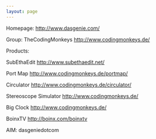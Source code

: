 ```yaml
---
layout: page
---
```





Homepage: http://www.dasgenie.com/



Group: TheCodingMonkeys http://www.codingmonkeys.de/


Products: 

SubEthaEdit http://www.subethaedit.net/

Port Map http://www.codingmonkeys.de/portmap/

Circulator http://www.codingmonkeys.de/circulator/

Stereoscope Simulator http://www.codingmonkeys.de/

Big Clock http://www.codingmonkeys.de/

BoinxTV http://boinx.com/boinxtv

AIM: dasgeniedotcom

